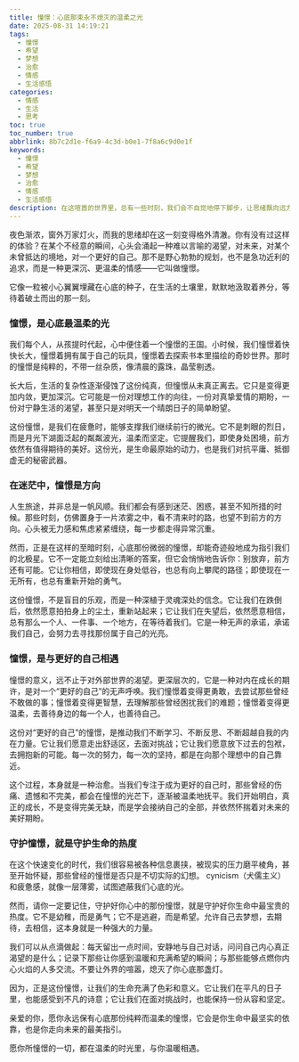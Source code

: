 ```yaml
---
title: 憧憬：心底那束永不熄灭的温柔之光
date: 2025-08-31 14:19:21
tags:
  - 憧憬
  - 希望
  - 梦想
  - 治愈
  - 情感
  - 生活感悟
categories:
  - 情感
  - 生活
  - 思考
toc: true
toc_number: true
abbrlink: 8b7c2d1e-f6a9-4c3d-b0e1-7f8a6c9d0e1f
keywords:
  - 憧憬
  - 希望
  - 梦想
  - 治愈
  - 情感
  - 生活感悟
description: 在这喧嚣的世界里，总有一些时刻，我们会不自觉地停下脚步，让思绪飘向远方。那不是逃避，而是心底深处对美好的一种无声呼唤——那便是憧憬。它像一束温柔的光，穿透迷雾，照亮我们前行的路，给予我们面对未知的勇气和力量。今天，让我们一起走进这份纯粹而强大的情感，感受它如何滋养我们的生命。
---
```


夜色渐浓，窗外万家灯火，而我的思绪却在这一刻变得格外清澈。你有没有过这样的体验？在某个不经意的瞬间，心头会涌起一种难以言喻的渴望，对未来，对某个未曾抵达的境地，对一个更好的自己。那不是野心勃勃的规划，也不是急功近利的追求，而是一种更深沉、更温柔的情感——它叫做憧憬。

它像一粒被小心翼翼埋藏在心底的种子，在生活的土壤里，默默地汲取着养分，等待着破土而出的那一刻。

### 憧憬，是心底最温柔的光

我们每个人，从孩提时代起，心中便住着一个憧憬的王国。小时候，我们憧憬着快快长大，憧憬着拥有属于自己的玩具，憧憬着去探索书本里描绘的奇妙世界。那时的憧憬是纯粹的，不带一丝杂质，像清晨的露珠，晶莹剔透。

长大后，生活的复杂性逐渐侵蚀了这份纯真，但憧憬从未真正离去。它只是变得更加内敛，更加深沉。它可能是一份对理想工作的向往，一份对真挚爱情的期盼，一份对宁静生活的渴望，甚至只是对明天一个晴朗日子的简单盼望。

这份憧憬，是我们在疲惫时，能够支撑我们继续前行的微光。它不是刺眼的烈日，而是月光下湖面泛起的粼粼波光，温柔而坚定。它提醒我们，即使身处困境，前方依然有值得期待的美好。这份光，是生命最原始的动力，也是我们对抗平庸、抵御虚无的秘密武器。

### 在迷茫中，憧憬是方向

人生旅途，并非总是一帆风顺。我们都会有感到迷茫、困惑，甚至不知所措的时候。那些时刻，仿佛置身于一片浓雾之中，看不清来时的路，也望不到前方的方向。心头被无力感和焦虑紧紧缠绕，每一步都走得异常沉重。

然而，正是在这样的至暗时刻，心底那份微弱的憧憬，却能奇迹般地成为指引我们的北极星。它不一定能立刻给出清晰的答案，但它会悄悄地告诉你：别放弃，前方还有可能。它让你相信，即使现在身处低谷，也总有向上攀爬的路径；即使现在一无所有，也总有重新开始的勇气。

这份憧憬，不是盲目的乐观，而是一种深植于灵魂深处的信念。它让我们在跌倒后，依然愿意拍拍身上的尘土，重新站起来；它让我们在失望后，依然愿意相信，总有那么一个人、一件事、一个地方，在等待着我们。它是一种无声的承诺，承诺我们自己，会努力去寻找那份属于自己的光亮。

### 憧憬，是与更好的自己相遇

憧憬的意义，远不止于对外部世界的渴望。更深层次的，它是一种对内在成长的期许，是对一个“更好的自己”的无声呼唤。我们憧憬着变得更勇敢，去尝试那些曾经不敢做的事；憧憬着变得更智慧，去理解那些曾经困扰我们的难题；憧憬着变得更温柔，去善待身边的每一个人，也善待自己。

这份对“更好的自己”的憧憬，是推动我们不断学习、不断反思、不断超越自我的内在力量。它让我们愿意走出舒适区，去面对挑战；它让我们愿意放下过去的包袱，去拥抱新的可能。每一次的努力，每一次的坚持，都是在向那个理想中的自己靠近。

这个过程，本身就是一种治愈。当我们专注于成为更好的自己时，那些曾经的伤痛、遗憾和不完美，都会在憧憬的光芒下，逐渐被温柔地抚平。我们开始明白，真正的成长，不是变得完美无缺，而是学会接纳自己的全部，并依然怀揣着对未来的美好期盼。

### 守护憧憬，就是守护生命的热度

在这个快速变化的时代，我们很容易被各种信息裹挟，被现实的压力磨平棱角，甚至开始怀疑，那些曾经的憧憬是否只是不切实际的幻想。 cynicism（犬儒主义）和疲惫感，就像一层薄雾，试图遮蔽我们心底的光。

然而，请你一定要记住，守护好你心中的那份憧憬，就是守护好你生命中最宝贵的热度。它不是幼稚，而是勇气；它不是逃避，而是希望。允许自己去梦想，去期待，去相信，这本身就是一种强大的力量。

我们可以从点滴做起：每天留出一点时间，安静地与自己对话，问问自己内心真正渴望的是什么；记录下那些让你感到温暖和充满希望的瞬间；与那些能够点燃你内心火焰的人多交流。不要让外界的喧嚣，熄灭了你心底那盏灯。

因为，正是这份憧憬，让我们的生命充满了色彩和意义。它让我们在平凡的日子里，也能感受到不凡的诗意；它让我们在面对挑战时，也能保持一份从容和坚定。

亲爱的你，愿你永远保有心底那份纯粹而温柔的憧憬，它会是你生命中最坚实的依靠，也是你走向未来的最美指引。

愿你所憧憬的一切，都在温柔的时光里，与你温暖相遇。